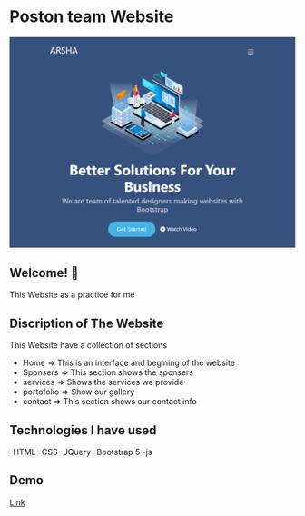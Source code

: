 # Poston team Website
![Design Preview](images/Capture.PNG)

## Welcome! 👋

This Website as a practice for me 

 
## Discription of The Website

This Website have a collection of sections 
  - Home     => This is an interface and begining of the website
  - Sponsers => This section shows the sponsers
  - services  => Shows the services we provide
  - portofolio  => Show our gallery
  - contact => This section shows our contact info
  
 

## Technologies I have used
-HTML
-CSS
-JQuery
-Bootstrap 5
-js

## Demo
[Link](https://mohamedkhamismoka.github.io/ARSHA/)
